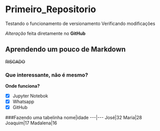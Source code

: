 # Primeiro_Repositorio
 Testando o funcionamento de versionamento
 Verificando modificações

 *Alteração* feita diretamente no **GitHub**

## Aprendendo um pouco de Markdown
~~RISCADO~~

### Que interessante, não é mesmo?
**Onde funciona?**
 - [x] Jupyter Notebok
 - [x] Whatsapp
 - [x] GitHub
 
 ###Fazendo uma tabelinha
 nome|idade
 ---|---
 José|32
 Maria|28
 Joaquim|17
 Madalena|16
